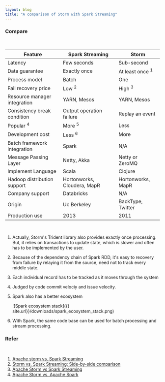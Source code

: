 ```yaml
---
layout: blog
title: "A comparison of Storm with Spark Streaming"
---
```


### Compare

<br />

| Feature | Spark Streaming | Storm |
| --- | --- | --- |
| Latency | Few seconds | Sub-second |
| Data guarantee | Exactly once | At least once <sup>1</sup> |
| Process model | Batch | One |
| Fail recovery price | Low <sup>2</sup> | High <sup>3</sup> |
| Resource manager integration | YARN, Mesos | YARN, Mesos |
| Consistency break condition | Output operation failure | Replay an event |
| Popular <sup>4</sup> | More <sup>5</sup> | Less |
| Development cost | Less <sup>6</sup> | More |
| Batch framework integration | Spark | N/A |
| Message Passing Layer | Netty, Akka | Netty or ZeroMQ |
| Implement Language | Scala | Clojure |
| Hadoop distribution support | Hortonworks, Cloudera, MapR | Hortonworks, MapR |
| Company support | Databricks | N/A |
| Origin | Uc Berkeley | BackType, Twitter |
| Production use | 2013 | 2011 |

<br />

1. Actually, Storm's Trident library also provides exactly once processing. But, it relies on transactions to update state, which is slower and often has to be implemented by the user.
1. Because of the dependency chain of Spark RDD, it's easy to recovery from failure by relaying it from the source, need not to track every middle state.
1. Each individual record has to be tracked as it moves through the system
1. Judged by code commit velociy and issue velocity.
1. Spark also has a better ecosystem

    ![Spark ecosystem stack]({{ site.url}}/downloads/spark_ecosystem_stack.png)
1. With Spark, the same code base can be used for batch processing and stream processing.


### Refer

<br />

1. [Apache storm vs. Spark Streaming](http://www.slideshare.net/ptgoetz/apache-storm-vs-spark-streaming)
1. [Storm vs. Spark Streaming: Side-by-side comparison](http://xinhstechblog.blogspot.com/2014/06/storm-vs-spark-streaming-side-by-side.html)
1. [Apache Storm vs Spark Streaming](http://www.ericsson.com/research-blog/data-knowledge/apache-storm-vs-spark-streaming/)
1. [Apache Storm vs. Apache Spark](http://zdatainc.com/2014/09/apache-storm-apache-spark/)
